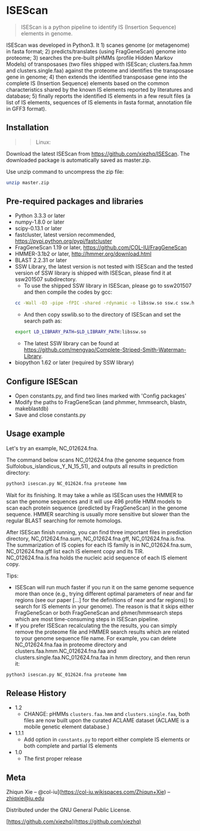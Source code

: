 # ISEScan
>ISEScan is a python pipeline to identify IS (Insertion Sequence) elements in genome.

ISEScan was developed in Python3. It 1) scanes genome (or metagenome) in fasta format; 2) predicts/translates (using FragGeneScan) genome into proteome; 3) searches the pre-built pHMMs (profile Hidden Markov Models) of transposases (two files shipped with ISEScan; clusters.faa.hmm and clusters.single.faa) against the proteome and identifies the transposase gene in genome; 4) then extends the identified transposase gene into the complete IS (Insertion Sequence) elements based on the common characteristics shared by the known IS elements reported by literatures and database; 5) finally reports the identified IS elements in a few result files (a list of IS elements, sequences of IS elements in fasta format, annotation file in GFF3 format).

## Installation

>>Linux:

Download the latest ISEScan from https://github.com/xiezhq/ISEScan. The downloaded package is automatically saved as master.zip.

Use unzip command to uncompress the zip file:

```sh
unzip master.zip
```

## Pre-required packages and libraries

* Python 3.3.3 or later
* numpy-1.8.0 or later
* scipy-0.13.1 or later
* fastcluster, latest version recommended, https://pypi.python.org/pypi/fastcluster
* FragGeneScan 1.19 or later, https://github.com/COL-IU/FragGeneScan
* HMMER-3.1b2 or later, http://hmmer.org/download.html
* BLAST 2.2.31 or later
* SSW Library, the latest version is not tested with ISEScan and the tested version of SSW library is shipped with ISEScan, please find it at ssw201507 subdirectory.
  * To use the shipped SSW library in ISEScan, please go to ssw201507 and then compile the codes by gcc:
  ```sh
  cc -Wall -O3 -pipe -fPIC -shared -rdynamic -o libssw.so ssw.c ssw.h
  ```
  * And then copy sswlib.so to the directory of ISEScan and set the search path as:
  ```sh
  export LD_LIBRARY_PATH=$LD_LIBRARY_PATH:libssw.so
  ```
  * The latest SSW library can be found at https://github.com/mengyao/Complete-Striped-Smith-Waterman-Library.
* biopython 1.62 or later (required by SSW library)

## Configure ISEScan

* Open constants.py, and find two lines marked with 'Config packages'
* Modify the paths to FragGeneScan (and phmmer, hmmsearch, blastn, makeblastdb)
* Save and close constants.py

## Usage example

Let's try an example, NC_012624.fna.

The command below scans NC_012624.fna (the genome sequence from Sulfolobus_islandicus_Y_N_15_51), and outputs all results in prediction directory:
```sh
python3 isescan.py NC_012624.fna proteome hmm
```

Wait for its finishing. It may take a while as ISEScan uses the HMMER to scan the genome sequences and it will use 496 profile HMM models to scan each protein sequence (predicted by FragGeneScan) in the genome sequence. HMMER searching is usually more sensitive but slower than the regular BLAST searching for remote homologs.

After ISEScan finish running, you can find three important files in prediction directory, NC_012624.fna.sum, NC_012624.fna.gff, NC_012624.fna.is.fna. The summarization of IS copies for each IS family is in NC_012624.fna.sum, NC_012624.fna.gff list each IS element copy and its TIR. NC_012624.fna.is.fna holds the nucleic acid sequence of each IS element copy.

Tips:
* ISEScan will run much faster if you run it on the same genome sequence more than once (e.g., trying different optimal parameters of near and far regions (see our paper [...] for the definitions of near and far regions)) to search for IS elements in your genome). The reason is that it skips either FragGeneScan or both FragGeneScan and phmer/hmmsearch steps which are most time-consuming steps in ISEScan pipeline.
* If you prefer ISEScan recalculating the the results, you can simply remove the proteome file and HMMER search results which are related to your genome sequence file name. For example, you can delete NC_012624.fna.faa in proteome directory and clusters.faa.hmm.NC_012624.fna.faa and clusters.single.faa.NC_012624.fna.faa in hmm directory, and then rerun it:
```sh
python3 isescan.py NC_012624.fna proteome hmm
```

## Release History 
* 1.2
  * CHANGE: pHMMs `clusters.faa.hmm` and `clusters.single.faa`, both files are now built upon the curated ACLAME dataset (ACLAME is a mobile genetic element database.)
* 1.1.1
  * Add option in `constants.py` to report either complete IS elements or both complete and partial IS elements
* 1.0
  * The first proper release

## Meta
Zhiqun Xie – @col-iu](https://col-iu.wikispaces.com/Zhiqun+Xie) – zhiqxie@iu.edu

Distributed under the GNU General Public License.

[https://github.com/xiezhq](https://github.com/xiezhq)
